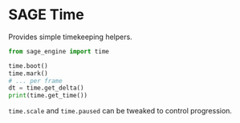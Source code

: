 # SAGE Time

Provides simple timekeeping helpers.

```python
from sage_engine import time

time.boot()
time.mark()
# ... per frame
dt = time.get_delta()
print(time.get_time())
```

`time.scale` and `time.paused` can be tweaked to control progression.
